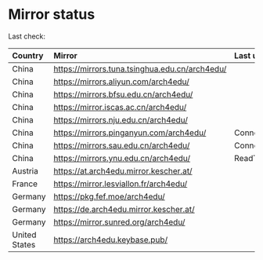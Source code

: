 <script src="./time.js"></script>
# Mirror status
Last check: <script type="text/javascript">localize(1672713492.251803);</script>

|Country|Mirror|Last update|
|:------|:-----|:----------|
|China|https://mirrors.tuna.tsinghua.edu.cn/arch4edu/|<script type="text/javascript">localize(1672641112);</script>|
|China|https://mirrors.aliyun.com/arch4edu/|<script type="text/javascript">localize(1672641112);</script>|
|China|https://mirrors.bfsu.edu.cn/arch4edu/|<script type="text/javascript">localize(1672641112);</script>|
|China|https://mirror.iscas.ac.cn/arch4edu/|<script type="text/javascript">localize(1672641112);</script>|
|China|https://mirrors.nju.edu.cn/arch4edu/|<script type="text/javascript">localize(1672641112);</script>|
|China|https://mirrors.pinganyun.com/arch4edu/|ConnectTimeout|
|China|https://mirrors.sau.edu.cn/arch4edu/|ConnectionError|
|China|https://mirrors.ynu.edu.cn/arch4edu/|ReadTimeout|
|Austria|https://at.arch4edu.mirror.kescher.at/|<script type="text/javascript">localize(1672641112);</script>|
|France|https://mirror.lesviallon.fr/arch4edu/|<script type="text/javascript">localize(1672641112);</script>|
|Germany|https://pkg.fef.moe/arch4edu/|<script type="text/javascript">localize(1672641112);</script>|
|Germany|https://de.arch4edu.mirror.kescher.at/|<script type="text/javascript">localize(1672641112);</script>|
|Germany|https://mirror.sunred.org/arch4edu/|<script type="text/javascript">localize(1672641112);</script>|
|United States|https://arch4edu.keybase.pub/|<script type="text/javascript">localize(1672641112);</script>|

<script src="./tablefilter/tablefilter.js"></script>
<script src="./table.js"></script>